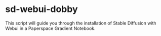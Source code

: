 # sd-webui-dobby
This script will guide you through the installation of Stable Diffusion with Webui in a Paperspace Gradient Notebook.
